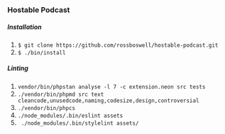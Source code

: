 ### Hostable Podcast

##### Installation

1. ```$ git clone https://github.com/rossboswell/hostable-podcast.git```
3. ```$ ./bin/install```


##### Linting 
1. ```vendor/bin/phpstan analyse -l 7 -c extension.neon src tests```
2. ```./vendor/bin/phpmd src text cleancode,unusedcode,naming,codesize,design,controversial```   
3. ```./vendor/bin/phpcs```
4. ``./node_modules/.bin/eslint assets``
5. `` ./node_modules/.bin/stylelint assets/``